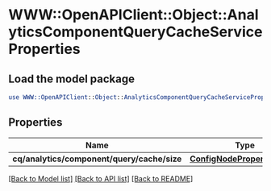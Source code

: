 # WWW::OpenAPIClient::Object::AnalyticsComponentQueryCacheServiceProperties

## Load the model package
```perl
use WWW::OpenAPIClient::Object::AnalyticsComponentQueryCacheServiceProperties;
```

## Properties
Name | Type | Description | Notes
------------ | ------------- | ------------- | -------------
**cq/analytics/component/query/cache/size** | [**ConfigNodePropertyInteger**](ConfigNodePropertyInteger.md) |  | [optional] 

[[Back to Model list]](../README.md#documentation-for-models) [[Back to API list]](../README.md#documentation-for-api-endpoints) [[Back to README]](../README.md)


